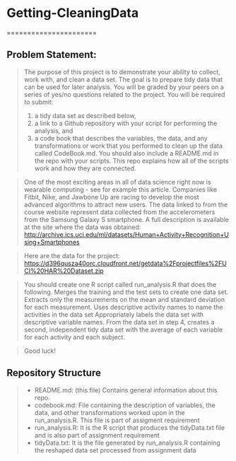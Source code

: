 # Getting-CleaningData
======================
## Problem Statement:
> The purpose of this project is to demonstrate your ability to collect, work with, and clean a data set. 
> The goal is to prepare tidy data that can be used for later analysis. 
> You will be graded by your peers on a series of yes/no questions related to the project. 
> You will be required to submit: 
> 	1) a tidy data set as described below, 
> 	2) a link to a Github repository with your script for performing the analysis, and 
> 	3) a code book that describes the variables, the data, and any transformations or work that you performed to clean up the data called CodeBook.md. 
> You should also include a README.md in the repo with your scripts. 
> This repo explains how all of the scripts work and how they are connected.  

> One of the most exciting areas in all of data science right now is wearable computing - see for example this article.
> Companies like Fitbit, Nike, and Jawbone Up are racing to develop the most advanced algorithms to attract new users.
> The data linked to from the course website represent data collected from the accelerometers from the Samsung Galaxy S smartphone.
> A full description is available at the site where the data was obtained:
> http://archive.ics.uci.edu/ml/datasets/Human+Activity+Recognition+Using+Smartphones 

> Here are the data for the project:
> https://d396qusza40orc.cloudfront.net/getdata%2Fprojectfiles%2FUCI%20HAR%20Dataset.zip 

> You should create one R script called run_analysis.R that does the following. 
> Merges the training and the test sets to create one data set.
> Extracts only the measurements on the mean and standard deviation for each measurement. 
> Uses descriptive activity names to name the activities in the data set
> Appropriately labels the data set with descriptive variable names. 
> From the data set in step 4, creates a second, independent tidy data set with the average of each variable for each activity and each subject.

> Good luck!

## Repository Structure
> - README.md: (this file) Contains general information about this repo.
> - codebook.md: File containing the description of variables, the data, and other transformations worked upon in the run_analysis.R. This file is part of assigment requirement
> - run_analysis.R: It is the R script that produces the tidyData.txt file and is also part of assignment requirement
> - tidyData.txt: It is the file generated by run_analysis.R containing the reshaped data set processed from assignment data

